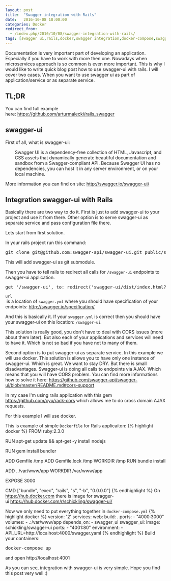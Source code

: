 ```yaml
---
layout: post
title:  "Swagger integration with Rails"
date:   2016-10-08 18:00:00
categories: Docker
redirect_from:
  - /index.php/2016/10/08/swagger-integration-with-rails/
tags: [swagger ui,rails,docker,swagger integration,docker-compose,swagger integration with rails]
---
```


Documentation is very important part of developing an application. Especially if you have to work with more then one. Nowadays when microservices approach is so common is even more important. This is why I would like to write quick blog post how to use swagger-ui with rails. I will cover two cases. When you want to use swagger ui as part of application/service or as separate service.

<h2>TL;DR</h2>
You can find full example here: <a href="https://github.com/arturmalecki/rails_swagger">https://github.com/arturmalecki/rails_swagger</a>
<h2>swagger-ui</h2>
First of all, what is swagger-ui:
<p style="padding-left: 30px;">Swagger UI is a dependency-free collection of HTML, Javascript, and CSS assets that dynamically generate beautiful documentation and sandbox from a Swagger-compliant API. Because Swagger UI has no dependencies, you can host it in any server environment, or on your local machine.</p>
More information you can find on site: <a href="http://swagger.io/swagger-ui/">http://swagger.io/swagger-ui/</a>
<h2>Integration swagger-ui with Rails</h2>
Basically there are two way to do it. First is just to add swagger-ui to your project and use it from there. Other option is to serve swagger-ui as separate service and pass configuration file there.

Lets start from first solution.

In your rails project run this command:
<pre class="EnlighterJSRAW" data-enlighter-language="null">git clone git@github.com:swagger-api/swagger-ui.git public/swagger-ui</pre>
This will add swagger-ui as git submodule.

Then you have to tell rails to redirect all calls for <code class="EnlighterJSRAW" data-enlighter-language="null">/swagger-ui</code> endpoints to swagger-ui application.
<pre class="EnlighterJSRAW" data-enlighter-language="null">get '/swagger-ui', to: redirect('swagger-ui/dist/index.html?url=%2Fswagger.yaml')</pre>
<code class="EnlighterJSRAW" data-enlighter-language="null">url </code> is a location of <code class="EnlighterJSRAW" data-enlighter-language="null">swagger.yml</code> where you should have specification of your endpoints: <a href="http://swagger.io/specification/">http://swagger.io/specification/</a>

And this is basically it. If your <code class="EnlighterJSRAW" data-enlighter-language="null">swagger.yml</code> is correct then you should have your swagger-ui on this location: <code class="EnlighterJSRAW" data-enlighter-language="null">/swagger-ui</code>

This solution is really good, you don't have to deal with CORS issues (more about them later). But also each of your applications and services will need to have it. Which is not so bad if you have not to many of them.

Second option is to put swagger-ui as separate service. In this example we will use docker. This solution is allows you to have only one instance of swagger-ui. Which is great. We want to stay DRY. But there is small disadvantages. Swagger-ui is doing all calls to endpoints via AJAX. Which means that you will have CORS problem. You can find more informations how to solve it here: <a href="https://github.com/swagger-api/swagger-ui/blob/master/README.md#cors-support">https://github.com/swagger-api/swagger-ui/blob/master/README.md#cors-support</a>

In my case I'm using rails application with this gem <a href="https://github.com/cyu/rack-cors">https://github.com/cyu/rack-cors</a> which allows me to do cross domain AJAX requests.

For this example I will use docker.

This is example of simple <code class="EnlighterJSRAW" data-enlighter-language="null">Dockerfile</code> for Rails applicaiton:
{% highlight docker %}
FROM ruby:2.3.0

RUN apt-get update &amp;&amp; apt-get -y install nodejs

RUN gem install bundler

ADD Gemfile /tmp
ADD Gemfile.lock /tmp
WORKDIR /tmp
RUN bundle install

ADD . /var/www/app
WORKDIR /var/www/app

EXPOSE 3000

CMD ["bundle", "exec", "rails", "s", "-b", "0.0.0.0"]
{% endhighlight %}
On <a href="https://hub.docker.com">https://hub.docker.com</a> there is image for swagger-ui <a href="https://hub.docker.com/r/schickling/swagger-ui/">https://hub.docker.com/r/schickling/swagger-ui/</a>

Now we only need to put everything together in <code class="EnlighterJSRAW" data-enlighter-language="null">docker-compose.yml</code>
{% highlight docker %}
version: '2'
services:
  web:
    build: .
    ports:
     - "4000:3000"
    volumes:
     - .:/var/www/app
    depends_on:
     - swagger_ui
  swagger_ui:
    image: schickling/swagger-ui
    ports:
     - "4001:80"
    environment:
     - API_URL=http://localhost:4000/swagger.yaml
{% endhighlight %}
Build your containers:
<pre class="EnlighterJSRAW" data-enlighter-language="null">docker-compose up</pre>
and open http://localhost:4001

As you can see, integration with swagger-ui is very simple. Hope you find this post very well :)

